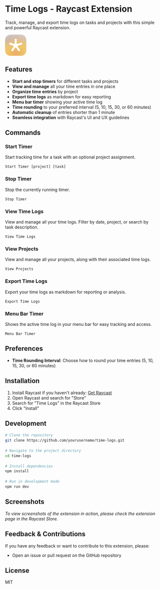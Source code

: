 # Time Logs - Raycast Extension

Track, manage, and export time logs on tasks and projects with this simple and powerful Raycast extension.

<img src="./assets/extension-icon.png" width="70" />

## Features

- **Start and stop timers** for different tasks and projects
- **View and manage** all your time entries in one place
- **Organize time entries** by project
- **Export time logs** as markdown for easy reporting
- **Menu bar timer** showing your active time log
- **Time rounding** to your preferred interval (5, 10, 15, 30, or 60 minutes)
- **Automatic cleanup** of entries shorter than 1 minute
- **Seamless integration** with Raycast's UI and UX guidelines

## Commands

### Start Timer
Start tracking time for a task with an optional project assignment.

```
Start Timer [project] [task]
```

### Stop Timer
Stop the currently running timer.

```
Stop Timer
```

### View Time Logs
View and manage all your time logs. Filter by date, project, or search by task description.

```
View Time Logs
```

### View Projects
View and manage all your projects, along with their associated time logs.

```
View Projects
```

### Export Time Logs
Export your time logs as markdown for reporting or analysis.

```
Export Time Logs
```

### Menu Bar Timer
Shows the active time log in your menu bar for easy tracking and access.

```
Menu Bar Timer
```

## Preferences

- **Time Rounding Interval**: Choose how to round your time entries (5, 10, 15, 30, or 60 minutes)

## Installation

1. Install Raycast if you haven't already: [Get Raycast](https://www.raycast.com/)
2. Open Raycast and search for "Store"
3. Search for "Time Logs" in the Raycast Store
4. Click "Install"

## Development

```bash
# Clone the repository
git clone https://github.com/yourusername/time-logs.git

# Navigate to the project directory
cd time-logs

# Install dependencies
npm install

# Run in development mode
npm run dev
```

## Screenshots

*To view screenshots of the extension in action, please check the extension page in the Raycast Store.*

## Feedback & Contributions

If you have any feedback or want to contribute to this extension, please:
- Open an issue or pull request on the GitHub repository

## License

MIT